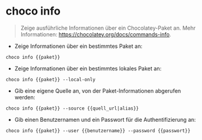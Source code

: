 # choco info

> Zeige ausführliche Informationen über ein Chocolatey-Paket an.
> Mehr Informationen: <https://chocolatey.org/docs/commands-info>.

- Zeige Informationen über ein bestimmtes Paket an:

`choco info {{paket}}`

- Zeige Informationen über ein bestimmtes lokales Paket an:

`choco info {{paket}} --local-only`

- Gib eine eigene Quelle an, von der Paket-Informationen abgerufen werden:

`choco info {{paket}} --source {{quell_url|alias}}`

- Gib einen Benutzernamen und ein Passwort für die Authentifizierung an:

`choco info {{paket}} --user {{benutzername}} --password {{passwort}}`
